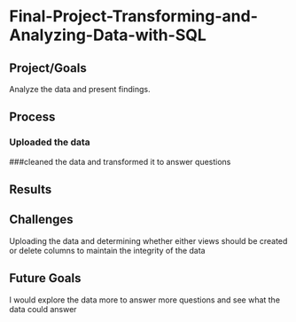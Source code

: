 # Final-Project-Transforming-and-Analyzing-Data-with-SQL

## Project/Goals
Analyze the data and present findings. 

## Process
### Uploaded the data 
###cleaned the data and transformed it to answer questions 
## Results


## Challenges 
Uploading the data and determining whether either views should be created or delete columns to maintain the integrity of the data

## Future Goals
I would explore the data more to answer more questions and see what the data could answer 
